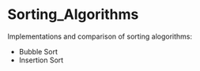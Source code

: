 # Sorting_Algorithms
Implementations and comparison of sorting alogorithms:

* Bubble Sort
* Insertion Sort 

